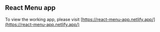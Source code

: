 ## React Menu app

To view the working app, please visit [https://react-menu-app.netlify.app/](https://react-menu-app.netlify.app/)
